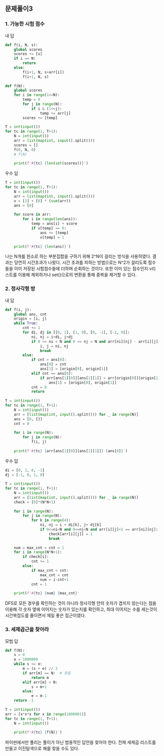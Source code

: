 ## 문제풀이3

### 1. 가능한 시험 점수

내 답

```python
def f(i, N, s):
    global scores
    scores += [s]
    if i == N:
        return
    else:
        f(i+1, N, s+arr[i])
        f(i+1, N, s)
        
def f(N):
    global scores
    for i in range(1<<N):
        temp = 0
        for j in range(N):
            if i & (1<<j):
                temp += arr[j]
        scores += [temp]
 
T = int(input())
for tc in range(1, T+1):
    N = int(input())
    arr = list(map(int, input().split()))
    scores = []
    f(0, N, 0)
    # f(N)
 
    print(f'#{tc} {len(set(scores))}')
```

우수 답

```python
T = int(input())
for tc in range(1, T+1):
    N = int(input())
    arr = list(map(int, input().split()))
    v = [1] + [0] * (sum(arr))
    ans = [0]
 
    for score in arr:
        for i in range(len(ans)):
            temp = ans[i] + score
            if v[temp] == 0:
                ans += [temp]
                v[temp] = 1
 
    print(f'#{tc} {len(ans)}')
```

나는 N개를 원소로 하는 부분집합을 구하기 위해 2^N이 걸리는 방식을 사용하였다. 결과는 당연히 시간초과가 나왔다. 시간 초과를 피하는 방법으로는 N^2가 걸리도록 점수들을 이미 저장된 시험점수들에 더하며 순회하는 것이다. 또한 이미 있는 점수인지 v리스트를 이용해 제외하거나 set()으로의 변환을 통해 중복을 제거할 수 있다.



### 2. 정사각형 방

내 답

```python
def f(i, j):
    global ans, cnt
    origin = [i, j]
    while True:
        cnt += 1
        for di, dj in [[0, 1], [1, 0], [0, -1], [-1, 0]]:
            ni, nj = i+di, j+dj
            if 0 <= ni < N and 0 <= nj < N and arr[ni][nj] - arr[i][j] == 1:
                i, j = ni, nj
                break
        else:
            if cnt > ans[0]:
                ans[0] = cnt
                ans[1] = [origin[0], origin[1]]
            elif cnt == ans[0]:
                if arr[ans[1][0]][ans[1][1]] > arr[origin[0]][origin[1]]:
                    ans[1] = [origin[0], origin[1]]
            cnt = 0
            return
                 
T = int(input())
for tc in range(1, T+1):
    N = int(input())
    arr = [list(map(int, input().split())) for _ in range(N)]
    ans = [0, []]
    cnt = 0
 
    for i in range(N):
        for j in range(N):
            f(i, j)
             
    print(f'#{tc} {arr[ans[1][0]][ans[1][1]]} {ans[0]}')

```

우수 답

```python
di = [0, 1, 0, -1]
dj = [-1, 0, 1, 0]
 
T = int(input())
for tc in range(1, T+1):
    N = int(input())
    arr = [list(map(int, input().split())) for _ in range(N)]
    check = [0]*(N*N+1)
     
    for i in range(N):
        for j in range(N):
            for k in range(4):
                ni, nj = i + di[k], j+ dj[k]
                if 0<=ni<N and 0<=nj<N and arr[i][j]+1 == arr[ni][nj]:
                    check[arr[i][j]] = 1
                    break
     
    num = max_cnt = cnt = 1
    for i in range(N*N+1):
        if check[i]:
            cnt += 1
        else:
            if max_cnt < cnt:
                max_cnt = cnt
                num = i-cnt+1
            cnt = 1
             
    print(f'#{tc} {num} {max_cnt}'
```

DFS로 모든 경우를 확인하는 것이 아니라 정사각형 안의 숫자가 겹치지 않는다는 점을 이용해 각 숫자 옆에 이어지는 숫자가 있는지를 확인하고, 최대 이어지는 수를 세는것이 시간복잡도를 줄이면서 제일 좋은 접근이였다.



### 3. 세제곱근을 찾아라

모범 답

```python
def f(N):
    s = 0
    e = 1000000
    while s <= e:
        m = (s + e) // 2
        if arr[m] == N:  # 찾음
            return m
        elif arr[m] < N:
            s = m+1
        else:
            e = m-1
    return -1
 
T = int(input())
arr = [x*x*x for x in range(1000001)]
for tc in range(1, T+1):
    N = int(input())
 
    print(f'#{tc} {f(N)}')
```

파이썬에서만 풀리는 풀이가 아닌 범용적인 답안을 찾아야 한다. 전체 세제곱 리스트를 만들고 이진탐색으로 해를 찾을 수도 있다.
